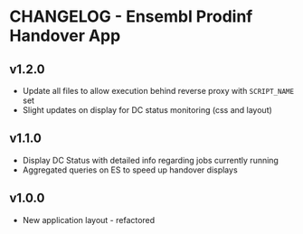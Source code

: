 CHANGELOG - Ensembl Prodinf Handover App
========================================

v1.2.0
------
- Update all files to allow execution behind reverse proxy with `SCRIPT_NAME` set
- Slight updates on display for DC status monitoring (css and layout)

v1.1.0
------
- Display DC Status with detailed info regarding jobs currently running
- Aggregated queries on ES to speed up handover displays

v1.0.0
------
- New application layout - refactored
